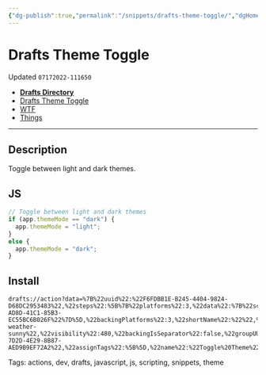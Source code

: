 ```yaml
---
{"dg-publish":true,"permalink":"/snippets/drafts-theme-toggle/","dgHomeLink":true,"dgPassFrontmatter":false}
---
```


# Drafts Theme Toggle
Updated `07172022-111650`

- [**Drafts Directory**](https://directory.getdrafts.com/a/2BL)
- [Drafts Theme Toggle](drafts://open?uuid=544DF933-71EB-442E-8DD8-61CCCD258CBD)
- [WTF](https://davidblue.wtf/drafts/544DF933-71EB-442E-8DD8-61CCCD258CBD.html)
- [Things](things:///show?id=PT2mePJH1Y2ka6eqWdou3o)

---

## Description

Toggle between light and dark themes.

## JS

```js
// Toggle between light and dark themes
if (app.themeMode == "dark") {
  app.themeMode = "light";
}
else {
  app.themeMode = "dark";
}
```

## Install

```
drafts://action?data=%7B%22uuid%22:%22F6FDBB1E-B245-4404-9824-D68DC2953483%22,%22steps%22:%5B%7B%22platforms%22:3,%22data%22:%7B%22script%22:%22%5C/%5C/%20Toggle%20between%20light%20and%20dark%20themes%5Cnif%20(app.themeMode%20%3D%3D%20%5C%22dark%5C%22)%20%7B%5Cn%20%20app.themeMode%20%3D%20%5C%22light%5C%22;%5Cn%7D%5Cnelse%20%7B%5Cn%20%20app.themeMode%20%3D%20%5C%22dark%5C%22;%5Cn%7D%22,%22allowAsync%22:%22false%22%7D,%22type%22:%22script%22,%22isEnabled%22:true,%22uuid%22:%22618FF903-AD8D-41C1-85B3-EC55BC6B026F%22%7D%5D,%22backingPlatforms%22:3,%22shortName%22:%22%22,%22shouldConfirm%22:false,%22disposition%22:0,%22keyCommand%22:%7B%22optionKey%22:false,%22input%22:%22L%22,%22controlKey%22:true,%22commandKey%22:false,%22type%22:%22action%22,%22discoverabilityTitle%22:%22Toggle%20Theme%22,%22shiftKey%22:true%7D,%22logLevel%22:1,%22groupDisposition%22:0,%22notificationType%22:2,%22tintColor%22:%22gray%22,%22actionDescription%22:%22Toggle%20between%20light%20and%20dark%20themes.%22,%22keyUseIcon%22:true,%22icon%22:%22681-weather-sunny%22,%22visibility%22:480,%22backingIsSeparator%22:false,%22groupUUID%22:%22DA97D16B-7D2D-4E29-8B87-AED9B9EF72A2%22,%22assignTags%22:%5B%5D,%22name%22:%22Toggle%20Theme%22%7D
```

Tags:
  actions, dev, drafts, javascript, js, scripting, snippets, theme